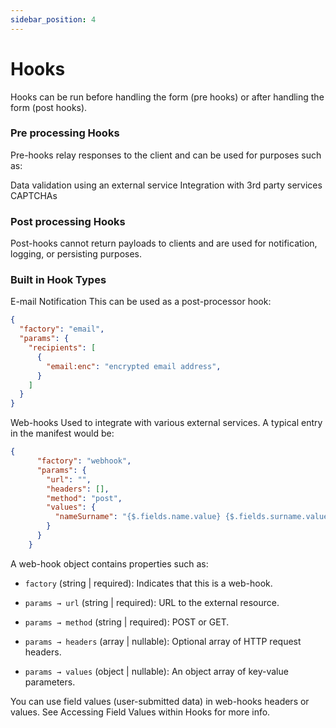 ```yaml
---
sidebar_position: 4
---
```

# Hooks
Hooks can be run before handling the form (pre hooks) or after handling the form (post hooks).

### Pre processing Hooks
Pre-hooks relay responses to the client and can be used for purposes such as:

Data validation using an external service
Integration with 3rd party services
CAPTCHAs
### Post processing Hooks
Post-hooks cannot return payloads to clients and are used for notification, logging, or persisting purposes.

### Built in Hook Types
E-mail Notification
This can be used as a post-processor hook:
```json
{
  "factory": "email",
  "params": {
    "recipients": [
      {
        "email:enc": "encrypted email address",
      }
    ]
  }
}
```
Web-hooks
Used to integrate with various external services. A typical entry in the manifest would be:
```json
{
      "factory": "webhook",
      "params": {
        "url": "",
        "headers": [],
        "method": "post",
        "values": {
          "nameSurname": "{$.fields.name.value} {$.fields.surname.value}"
        }
      }
    }
```

A web-hook object contains properties such as:

- `factory` (string | required): Indicates that this is a web-hook.

- `params → url` (string | required): URL to the external resource.

- `params → method` (string | required): POST or GET.

- `params → headers` (array | nullable): Optional array of HTTP request headers.

- `params → values` (object | nullable): An object array of key-value parameters.

You can use field values (user-submitted data) in web-hooks headers or values. See Accessing Field Values within Hooks for more info.



